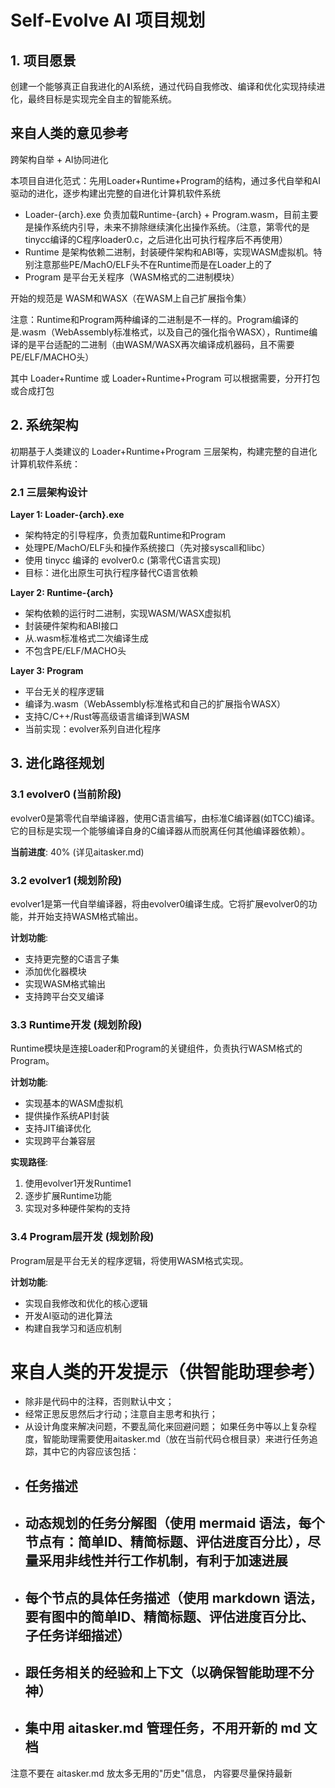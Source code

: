 # Self-Evolve AI 项目规划

## 1. 项目愿景

创建一个能够真正自我进化的AI系统，通过代码自我修改、编译和优化实现持续进化，最终目标是实现完全自主的智能系统。

## 来自人类的意见参考

跨架构自举 + AI协同进化

本项目自进化范式：先用Loader+Runtime+Program的结构，通过多代自举和AI驱动的进化，逐步构建出完整的自进化计算机软件系统

- Loader-{arch}.exe 负责加载Runtime-{arch} + Program.wasm，目前主要是操作系统内引导，未来不排除继续演化出操作系统。（注意，第零代的是tinycc编译的C程序loader0.c，之后进化出可执行程序后不再使用）
- Runtime 是架构依赖二进制，封装硬件架构和ABI等，实现WASM虚拟机。特别注意那些PE/MachO/ELF头不在Runtime而是在Loader上的了
- Program 是平台无关程序（WASM格式的二进制模块）

开始的规范是 WASM和WASX（在WASM上自己扩展指令集）

注意：Runtime和Program两种编译的二进制是不一样的。Program编译的是.wasm（WebAssembly标准格式，以及自己的强化指令WASX），Runtime编译的是平台适配的二进制（由WASM/WASX再次编译成机器码，且不需要PE/ELF/MACHO头）

其中 Loader+Runtime 或 Loader+Runtime+Program 可以根据需要，分开打包或合成打包

## 2. 系统架构

初期基于人类建议的 Loader+Runtime+Program 三层架构，构建完整的自进化计算机软件系统：

### 2.1 三层架构设计

**Layer 1: Loader-{arch}.exe**
- 架构特定的引导程序，负责加载Runtime和Program
- 处理PE/MachO/ELF头和操作系统接口（先对接syscall和libc）
- 使用 tinycc 编译的 evolver0.c (第零代C语言实现)
- 目标：进化出原生可执行程序替代C语言依赖

**Layer 2: Runtime-{arch}**
- 架构依赖的运行时二进制，实现WASM/WASX虚拟机
- 封装硬件架构和ABI接口
- 从.wasm标准格式二次编译生成
- 不包含PE/ELF/MACHO头

**Layer 3: Program**
- 平台无关的程序逻辑
- 编译为.wasm（WebAssembly标准格式和自己的扩展指令WASX）
- 支持C/C++/Rust等高级语言编译到WASM
- 当前实现：evolver系列自进化程序

## 3. 进化路径规划

### 3.1 evolver0 (当前阶段)

evolver0是第零代自举编译器，使用C语言编写，由标准C编译器(如TCC)编译。它的目标是实现一个能够编译自身的C编译器从而脱离任何其他编译器依赖）。

**当前进度**: 40% (详见aitasker.md)

### 3.2 evolver1 (规划阶段)

evolver1是第一代自举编译器，将由evolver0编译生成。它将扩展evolver0的功能，并开始支持WASM格式输出。

**计划功能**:
- 支持更完整的C语言子集
- 添加优化器模块
- 实现WASM格式输出
- 支持跨平台交叉编译

### 3.3 Runtime开发 (规划阶段)

Runtime模块是连接Loader和Program的关键组件，负责执行WASM格式的Program。

**计划功能**:
- 实现基本的WASM虚拟机
- 提供操作系统API封装
- 支持JIT编译优化
- 实现跨平台兼容层

**实现路径**:
1. 使用evolver1开发Runtime1
2. 逐步扩展Runtime功能
3. 实现对多种硬件架构的支持

### 3.4 Program层开发 (规划阶段)

Program层是平台无关的程序逻辑，将使用WASM格式实现。

**计划功能**:
- 实现自我修改和优化的核心逻辑
- 开发AI驱动的进化算法
- 构建自我学习和适应机制

# 来自人类的开发提示（供智能助理参考）

- 除非是代码中的注释，否则默认中文；
- 经常正思反思然后才行动；注意自主思考和执行；
- 从设计角度来解决问题，不要乱简化来回避问题；
如果任务中等以上复杂程度，智能助理需要使用aitasker.md（放在当前代码仓根目录）来进行任务追踪，其中它的内容应该包括：
- ## 任务描述
- ## 动态规划的任务分解图（使用 mermaid 语法，每个节点有：简单ID、精简标题、评估进度百分比），尽量采用非线性并行工作机制，有利于加速进展
- ## 每个节点的具体任务描述（使用 markdown 语法，要有图中的简单ID、精简标题、评估进度百分比、子任务详细描述）
- ## 跟任务相关的经验和上下文（以确保智能助理不分神）
- ## 集中用 aitasker.md 管理任务，不用开新的 md 文档
注意不要在 aitasker.md 放太多无用的"历史"信息， 内容要尽量保持最新